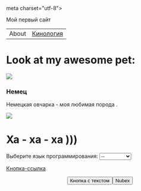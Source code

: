 <!DOCTYPE html>
<html>
 <head>
   meta charset="utf-8">
   <title>Кнопка ссылка</title>
   
    
  <link rel="stylesheet" type="text/css" href="mystyle.css">
   <p>
      Мой первый сайт
  </p>
    <meta http-equiv="Content-Type" content="text/html; charset=windows-1251">
  
   <title>Test  site</title>


  <link rel="stylesheet" href="styles.css">
  <meta charset="utf-8">


</head>

<body>
 
<table border="0" cellpadding="0" cellspacing="0">

  <tbody>

   <tr>

   <td class="menu">About</td>

   <td class="menu"><a href="ii.html">Кинология</a></td>

   </tr>

   </tbody>
</table>
  <h1>Look at my awesome pet:</h1>
  <img class="picture"  src="https://litbro.ru/wp-content/uploads/2019/07/Uhod-za-nemetskoj-ovcharkoj-10.jpg">
  <div name="about">
      <h3 id="pet-name">Немец</h3>
                <p data-type="description">Немецкая овчарка - моя любимая  порода .</p>

  </div>
  <div id="innovation"><img src="https://memoteka.com/images/b/b0/%D0%A1%D0%BE%D0%B1%D0%B0%D0%BA%D0%B0%D1%83%D0%BB%D1%8B%D0%B1%D0%B0%D0%BA%D0%B02.png"></div>
  <div name="about">
	<h1 id="pet-name">   Ха - ха - ха )))</h1>
  <label for="dropdown">Выберите язык программирования:</label>
  <select id="dropdown" class="custom-select">
     <option selected>--</option>
     <option value="1">Python</option>
     <option value="2">Java</option>
     <option value="3">JavaScript</option>
  </select>
	
	
	
   <a href="#" class="nubex">Кнопка-ссылка</a>
 
   <p style="text-align: center"><button>Кнопка с текстом</button><input type="button" name="nubex" value="Nubex" />
   
 </body>
</html>
